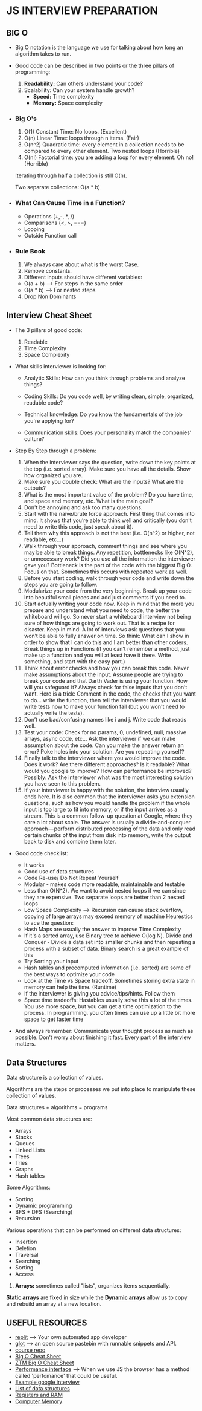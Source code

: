 # JS INTERVIEW PREPARATION

## BIG O

- Big O notation is the language we use for talking about how long an algorithm takes to run.

- Good code can be described in two points or the three pillars of programming:

  1. **Readability:** Can others understand your code?
  2. Scalability: Can your system handle growth?
     - **Speed:** Time complexity
     - **Memory:** Space complexity

- ### Big O's

  1. O(1) Constant Time: No loops. (Excellent)
  2. O(n) Linear Time: loops through n items. (Fair)
  3. O(n^2) Quadratic time: every element in a collection needs to be compared to every other element. Two nested loops (Horrible)
  4. O(n!) Factorial time: you are adding a loop for every element. Oh no! (Horrible)

  Iterating through half a collection is still O(n).

  Two separate collections: O(a \* b)

- ### What Can Cause Time in a Function?

  - Operations (+,-, \*, /)
  - Comparisons (<, >, ===)
  - Looping
  - Outside Function call

- ### Rule Book

  1. We always care about what is the worst Case.
  2. Remove constants.
  3. Different inputs should have different variables:

  - O(a + b) --> For steps in the same order
  - O(a \* b) --> For nested steps

  4. Drop Non Dominants

## Interview Cheat Sheet

- The 3 pillars of good code:

  1. Readable
  2. Time Complexity
  3. Space Complexity

- What skills interviewer is looking for:

  - Analytic Skills: How can you think through problems and analyze things?

  - Coding Skills: Do you code well, by writing clean, simple, organized, readable code?

  - Technical knowledge: Do you know the fundamentals of the job you're applying for?

  - Communication skills: Does your personality match the companies’ culture?

- Step By Step through a problem:

  1. When the interviewer says the question, write down the key points at the top (i.e. sorted array). Make sure you have all the details. Show how organized you are.
  2. Make sure you double check: What are the inputs? What are the outputs?
  3. What is the most important value of the problem? Do you have time, and space and memory, etc. What is the main goal?
  4. Don't be annoying and ask too many questions.
  5. Start with the naive/brute force approach. First thing that comes into mind. It shows that you’re able to think well and critically (you don't need to write this code, just speak about it).
  6. Tell them why this approach is not the best (i.e. O(n^2) or higher, not readable, etc...)
  7. Walk through your approach, comment things and see where you may be able to break things. Any repetition, bottlenecks like O(N^2), or unnecessary work? Did you use all the information the interviewer gave you? Bottleneck is the part of the code with the biggest Big O. Focus on that. Sometimes this occurs with repeated work as well.
  8. Before you start coding, walk through your code and write down the steps you are going to follow.
  9. Modularize your code from the very beginning. Break up your code into beautiful small pieces and add just comments if you need to.
  10. Start actually writing your code now. Keep in mind that the more you prepare and understand what you need to code, the better the whiteboard will go. So never start a whiteboard interview not being sure of how things are going to work out. That is a recipe for disaster. Keep in mind: A lot of interviews ask questions that you won’t be able to fully answer on time. So think: What can I show in order to show that I can do this and I am better than other coders. Break things up in Functions (if you can’t remember a method, just make up a function and you will at least have it there. Write something, and start with the easy part.)
  11. Think about error checks and how you can break this code. Never make assumptions about the input. Assume people are trying to break your code and that Darth Vader is using your function. How will you safeguard it? Always check for false inputs that you don’t want. Here is a trick: Comment in the code, the checks that you want to do… write the function, then tell the interviewer that you would write tests now to make your function fail (but you won't need to actually write the tests).
  12. Don’t use bad/confusing names like i and j. Write code that reads well.
  13. Test your code: Check for no params, 0, undefined, null, massive arrays, async code, etc… Ask the interviewer if we can make assumption about the code. Can you make the answer return an error? Poke holes into your solution. Are you repeating yourself?
  14. Finally talk to the interviewer where you would improve the code. Does it work? Are there different approaches? Is it readable? What would you google to improve? How can performance be improved? Possibly: Ask the interviewer what was the most interesting solution you have seen to this problem.
  15. If your interviewer is happy with the solution, the interview usually ends here. It is also common that the interviewer asks you extension questions, such as how you would handle the problem if the whole input is too large to fit into memory, or if the input arrives as a stream. This is a common follow-up question at Google, where they care a lot about scale. The answer is usually a divide-and-conquer approach — perform distributed processing of the data and only read certain chunks of the input from disk into memory, write the output back to disk and combine them later.

- Good code checklist:

  - It works
  - Good use of data structures
  - Code Re-use/ Do Not Repeat Yourself
  - Modular - makes code more readable, maintainable and testable
  - Less than O(N^2). We want to avoid nested loops if we can since they are expensive. Two
    separate loops are better than 2 nested loops
  - Low Space Complexity --> Recursion can cause stack overflow, copying of large arrays may
    exceed memory of machine
    Heurestics to ace the question:
  - Hash Maps are usually the answer to improve Time Complexity
  - If it's a sorted array, use Binary tree to achieve O(log N). Divide and Conquer - Divide a data set
    into smaller chunks and then repeating a process with a subset of data. Binary search is a great
    example of this
  - Try Sorting your input
  - Hash tables and precomputed information (i.e. sorted) are some of the best ways to optimize your
    code
  - Look at the Time vs Space tradeoff. Sometimes storing extra state in memory can help the time.
    (Runtime)
  - If the interviewer is giving you advice/tips/hints. Follow them
  - Space time tradeoffs: Hastables usually solve this a lot of the times. You use more space, but you can get a time optimization to the process. In programming, you often times can use up a little bit more space to get faster time

- And always remember: Communicate your thought process as much as possible. Don’t worry about finishing it fast. Every part of the interview matters.

## Data Structures

Data structure is a collection of values.

Algorithms are the steps or processes we put into place to manipulate these collection of values.

Data structures + algorithms = programs

Most common data structures are:

- Arrays
- Stacks
- Queues
- Linked Lists
- Trees
- Tries
- Graphs
- Hash tables

Some Algorithms:

- Sorting
- Dynamic programming
- BFS + DFS (Searching)
- Recursion

Various operations that can be performed on different data structures:

- Insertion
- Deletion
- Traversal
- Searching
- Sorting
- Access

1. **Arrays:** sometimes called "lists", organizes items sequentially.

<u>**Static arrays**</u> are fixed in size while the <u>**Dynamic arrays**</u> allow us to copy and rebuild an array at a new location.

## USEFUL RESOURCES

- [replit](https://replit.com/) --> Your own automated app developer
- [glot](https://glot.io/) --> an open source pastebin with runnable snippets and API.
- [course repo](https://github.com/aneagoie/ztm-master-the-coding-interview-ds-algo)
- [Big O Cheat Sheet](https://www.bigocheatsheet.com/)
- [ZTM Big O Cheat Sheet](https://zerotomastery.io/cheatsheets/big-o-cheat-sheet/?utm_source=udemy&utm_medium=coursecontent)
- [Performance interface](https://developer.mozilla.org/en-US/docs/Web/API/Performance) --> When we use JS the browser has a method called 'perfomance' that could be useful.
- [Example google interview](https://www.youtube.com/watch?v=XKu_SEDAykw)
- [List of data structures](https://en.wikipedia.org/wiki/List_of_data_structures)
- [Registers and RAM](https://www.youtube.com/watch?v=fpnE6UAfbtU)
- [Computer Memory](https://statmath.wu.ac.at/courses/data-analysis/itdtHTML/node55.html)
